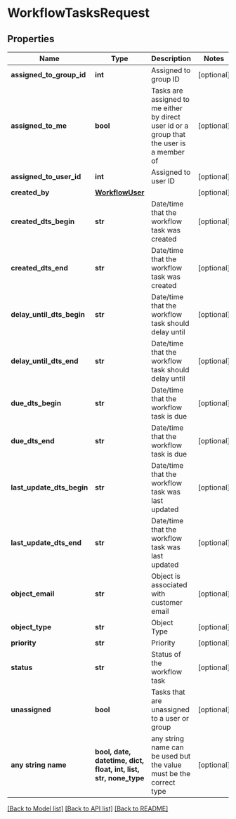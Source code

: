 # WorkflowTasksRequest


## Properties
Name | Type | Description | Notes
------------ | ------------- | ------------- | -------------
**assigned_to_group_id** | **int** | Assigned to group ID | [optional] 
**assigned_to_me** | **bool** | Tasks are assigned to me either by direct user id or a group that the user is a member of | [optional] 
**assigned_to_user_id** | **int** | Assigned to user ID | [optional] 
**created_by** | [**WorkflowUser**](WorkflowUser.md) |  | [optional] 
**created_dts_begin** | **str** | Date/time that the workflow task was created | [optional] 
**created_dts_end** | **str** | Date/time that the workflow task was created | [optional] 
**delay_until_dts_begin** | **str** | Date/time that the workflow task should delay until | [optional] 
**delay_until_dts_end** | **str** | Date/time that the workflow task should delay until | [optional] 
**due_dts_begin** | **str** | Date/time that the workflow task is due | [optional] 
**due_dts_end** | **str** | Date/time that the workflow task is due | [optional] 
**last_update_dts_begin** | **str** | Date/time that the workflow task was last updated | [optional] 
**last_update_dts_end** | **str** | Date/time that the workflow task was last updated | [optional] 
**object_email** | **str** | Object is associated with customer email | [optional] 
**object_type** | **str** | Object Type | [optional] 
**priority** | **str** | Priority | [optional] 
**status** | **str** | Status of the workflow task | [optional] 
**unassigned** | **bool** | Tasks that are unassigned to a user or group | [optional] 
**any string name** | **bool, date, datetime, dict, float, int, list, str, none_type** | any string name can be used but the value must be the correct type | [optional]

[[Back to Model list]](../README.md#documentation-for-models) [[Back to API list]](../README.md#documentation-for-api-endpoints) [[Back to README]](../README.md)


